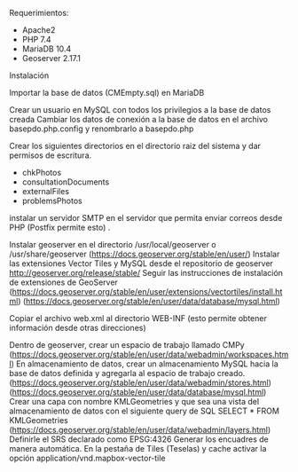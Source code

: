 Requerimientos:
- Apache2
- PHP 7.4
- MariaDB 10.4
- Geoserver 2.17.1

Instalación

Importar la base de datos (CMEmpty.sql) en MariaDB

Crear un usuario en MySQL con todos los privilegios a la base de datos creada
Cambiar los datos de conexión a la base de datos en el archivo basepdo.php.config y renombrarlo a basepdo.php

Crear los siguientes directorios en el directorio raiz del sistema y dar permisos de escritura.

- chkPhotos
- consultationDocuments
- externalFiles
- problemsPhotos

instalar un servidor SMTP en el servidor que permita enviar correos desde PHP (Postfix permite esto) . 

Instalar geoserver en el directorio /usr/local/geoserver o /usr/share/geoserver (https://docs.geoserver.org/stable/en/user/)
Instalar las extensiones Vector Tiles y MySQL desde el repositorio de geoserver http://geoserver.org/release/stable/ 
	Seguir las instrucciones de instalación de extensiones de GeoServer (https://docs.geoserver.org/stable/en/user/extensions/vectortiles/install.html) (https://docs.geoserver.org/stable/en/user/data/database/mysql.html)

Copiar el archivo web.xml al directorio WEB-INF (esto permite obtener información desde otras direcciones)

Dentro de geoserver, crear un espacio de trabajo llamado CMPy (https://docs.geoserver.org/stable/en/user/data/webadmin/workspaces.html)
En almacenamiento de datos, crear un almacenamiento MySQL hacia la base de datos definida y agregarla al espacio de trabajo creado. (https://docs.geoserver.org/stable/en/user/data/webadmin/stores.html) (https://docs.geoserver.org/stable/en/user/data/database/mysql.html)
Crear una capa con nombre KMLGeometries y que sea una vista del almacenamiento de datos con el siguiente query de SQL SELECT * FROM KMLGeometries (https://docs.geoserver.org/stable/en/user/data/webadmin/layers.html)
Definirle el SRS declarado como EPSG:4326
Generar los encuadres de manera automática.
En la pestaña de Tiles (Teselas) y cache activar la opción application/vnd.mapbox-vector-tile

